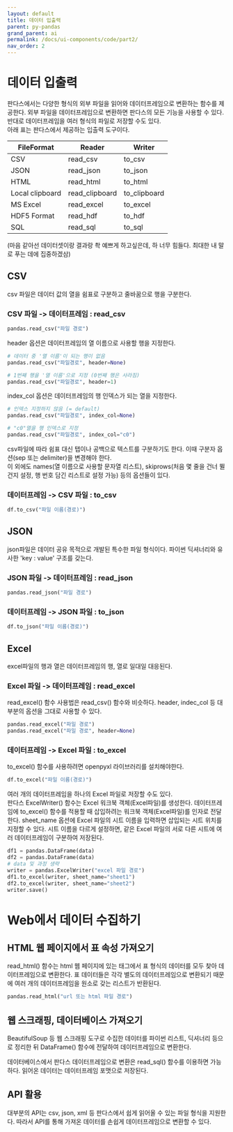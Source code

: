 ```yaml
---
layout: default
title: 데이터 입출력
parent: py-pandas
grand_parent: ai
permalink: /docs/ui-components/code/part2/
nav_order: 2
---
```


# 데이터 입출력

판다스에서는 다양한 형식의 외부 파일을 읽어와 데이터프레임으로 변환하는 함수를 제공한다. 외부 파일을 데이터프레임으로 변환하면 판다스의 모든 기능을 사용할 수 있다. 반대로 데이터프레임을 여러 형식의 파일로 저장할 수도 있다.<br>
아래 표는 판다스에서 제공하는 입출력 도구이다.

|FileFormat|Reader|Writer|
|------|---|---|
|CSV|read_csv|to_csv|
|JSON|read_json|to_json|
|HTML|read_html|to_html|
|Local clipboard|read_clipboard|to_clipboard|
|MS Excel|read_excel|to_excel|
|HDF5 Format|read_hdf|to_hdf|
|SQL|read_sql|to_sql|

(마음 같아선 데이터셋이랑 결과랑 촥 예쁘게 하고싶은데, 하 너무 힘들다. 최대한 내 말로 푸는 데에 집중하겠삼)

## CSV

csv 파일은 데이터 값의 열을 쉼표로 구분하고 줄바꿈으로 행을 구분한다.

### CSV 파일 -> 데이터프레임 : read_csv

```py
pandas.read_csv("파일 경로")
```

header 옵션은 데이터프레임의 열 이름으로 사용할 행을 지정한다.
```py
# 데이터 중 '열 이름'이 되는 행이 없음
pandas.read_csv("파일경로", header=None)

# 1번째 행을 '열 이름'으로 지정 (0번째 행은 사라짐)
pandas.read_csv("파일경로", header=1)
```

index_col 옵션은 데이터프레임의 행 인덱스가 되는 열을 지정한다.
```py
# 인덱스 지정하지 않음 (= default)
pandas.read_csv("파일경로", index_col=None)

# "c0"열을 행 인덱스로 지정
pandas.read_csv("파일경로", index_col="c0")
```

csv파일에 따라 쉼표 대신 탭이나 공백으로 텍스트를 구분하기도 한다. 이때 구분자 옵션(sep 또는 delimiter)을 변경해야 한다.<br>
이 외에도 names(열 이름으로 사용할 문자열 리스트), skiprows(처음 몇 줄을 건너 뛸건지 설정, 행 번호 담긴 리스트로 설정 가능) 등의 옵션들이 있다.

### 데이터프레임 -> CSV 파일 : to_csv

```py
df.to_csv("파일 이름(경로)")
```

## JSON

json파일은 데이터 공유 목적으로 개발된 특수한 파일 형식이다. 파이썬 딕셔너리와 유사한 'key : value' 구조를 갖는다.

### JSON 파일 -> 데이터프레임 : read_json

```py
pandas.read_json("파일 경로")
```

### 데이터프레임 -> JSON 파일 : to_json

```py
df.to_json("파일 이름(경로)")
```

## Excel

excel파일의 행과 열은 데이터프레임의 행, 열로 일대일 대응된다.

### Excel 파일 -> 데이터프레임 : read_excel

read_excel() 함수 사용법은 read_csv() 함수와 비슷하다. header, indec_col 등 대부분의 옵션을 그대로 사용할 수 있다.

```py
pandas.read_excel("파일 경로")
pandas.read_excel("파일 경로", header=None)
```

### 데이터프레임 -> Excel 파일 : to_excel

to_excel() 함수를 사용하려면 openpyxl 라이브러리를 설치해야한다.

```py
df.to_excel("파일 이름(경로)")
```

여러 개의 데이터프레임을 하나의 Excel 파일로 저장할 수도 있다.<br>
판다스 ExcelWriter() 함수는 Excel 워크북 객체(Excel파일)를 생성한다. 데이터프레임에 to_excel() 함수를 적용할 때 삽입하려는 워크북 객체(Excel파일)를 인자로 전달한다.
sheet_name 옵션에 Excel 파일의 시트 이름을 입력하면 삽입되는 시트 위치를 지정할 수 있다. 시트 이름을 다르게 설정하면, 같은 Excel 파일의 서로 다른 시트에 여러 데이터프레임이 구분하여 저장된다.

```py
df1 = pandas.DataFrame(data)
df2 = pandas.DataFrame(data)
# data 및 과정 생략
writer = pandas.ExcelWriter("excel 파일 경로")
df1.to_excel(writer, sheet_name="sheet1")
df2.to_excel(writer, sheet_name="sheet2")
writer.save()
```

# Web에서 데이터 수집하기

## HTML 웹 페이지에서 표 속성 가져오기

read_html() 함수는 html 웹 페이지에 있는 <table> 태그에서 표 형식의 데이터를 모두 찾아 데이터프레임으로 변환한다. 표 데이터들은 각각 별도의 데이터프레임으로 변환되기 때문에 여러 개의 데이터프레임을 원소로 갖는 리스트가 반환된다.

```py
pandas.read_html("url 또는 html 파일 경로")
```

## 웹 스크래핑, 데이터베이스 가져오기

BeautifulSoup 등 웹 스크래핑 도구로 수집한 데이터를 파이썬 리스트, 딕셔너리 등으로 정리한 뒤 DataFrame() 함수에 전달하여 데이터프레임으로 변환한다.

데이터베이스에서 판다스 데이터프레임으로 변환은 read_sql() 함수를 이용하면 가능하다. 읽어온 데이터는 데이터프레임 포맷으로 저장된다.
  
## API 활용
  
대부분의 API는 csv, json, xml 등 판다스에서 쉽게 읽어올 수 있는 파일 형식을 지원한다. 따라서 API를 통해 가져온 데이터를 손쉽게 데이터프레임으로 변환할 수 있다.
